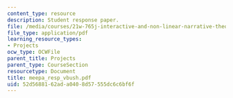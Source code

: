 ```yaml
---
content_type: resource
description: Student response paper.
file: /media/courses/21w-765j-interactive-and-non-linear-narrative-theory-and-practice-spring-2004/52d5688162ada0408d57555dc6c6bf6f_meepa_resp_vbush.pdf
file_type: application/pdf
learning_resource_types:
- Projects
ocw_type: OCWFile
parent_title: Projects
parent_type: CourseSection
resourcetype: Document
title: meepa_resp_vbush.pdf
uid: 52d56881-62ad-a040-8d57-555dc6c6bf6f
---
```

